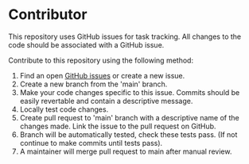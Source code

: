 # Contributor
This repository uses GitHub issues for task tracking. All changes to the code should be associated with a GitHub issue.

Contribute to this repository using the following method:
1. Find an open [GitHub issues](https://github.com/benknight135/long-time/issues) or create a new issue.
2. Create a new branch from the 'main' branch.
3. Make your code changes specific to this issue. Commits should be easily revertable and contain a descriptive message. 
4. Locally test code changes.
5. Create pull request to 'main' branch with a descriptive name of the changes made. Link the issue to the pull request on GitHub.
6. Branch will be automatically tested, check these tests pass. (If not continue to make commits until tests pass).
7. A maintainer will merge pull request to main after manual review.